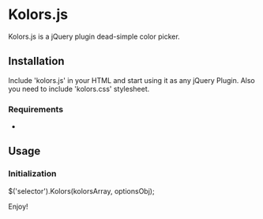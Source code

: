 # Kolors.js

Kolors.js is a jQuery plugin dead-simple color picker.

## Installation

Include 'kolors.js' in your HTML and start using it as any jQuery Plugin. Also you need to include 'kolors.css' stylesheet.

### Requirements

-   [jQuery v1.7.1+]: http://jquery.com/

## Usage

### Initialization

$('selector').Kolors(kolorsArray, optionsObj);


Enjoy!